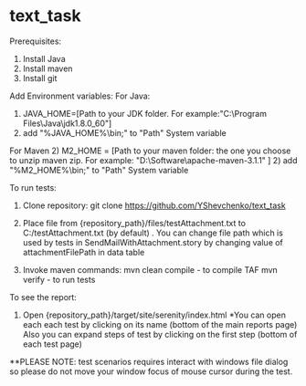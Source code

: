 # text_task
Prerequisites: 
1) Install Java 
2) Install maven
3) Install git

Add Environment variables:
For Java:
1) JAVA_HOME=[Path to your JDK folder. For example:"C:\Program Files\Java\jdk1.8.0_60"]
2) add "%JAVA_HOME%\bin;" to "Path" System variable

For Maven
2) M2_HOME = [Path to your maven folder: the one you choose to unzip maven zip. For example: "D:\Software\apache-maven-3.1.1" ]
2) add "%M2_HOME%\bin;" to "Path" System variable


To run tests:
1) Clone repository:
git clone https://github.com/YShevchenko/text_task

2) Place file from {repository_path}/files/testAttachment.txt to C:/testAttachment.txt (by default) . 
You can change file path which is used by tests in SendMailWithAttachment.story by changing value of attachmentFilePath in data table

3) Invoke maven commands:
mvn clean compile - to compile TAF
mvn verify - to run tests 


To see the report:
1) Open {repository_path}/target/site/serenity/index.html
*You can open each each test by clicking on its name (bottom of the main reports page)
Also you can expand steps of test by clicking on the first step (bottom of each test page)

**PLEASE NOTE: test scenarios requires interact with windows file dialog so please do not move your window focus of mouse cursor during the test.

